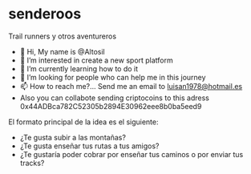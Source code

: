 # senderoos
Trail runners y otros aventureros
- 👋 Hi, My name is @Altosil
- 👀 I’m interested in create a new sport platform
- 🌱 I’m currently learning how to do it
- 💞️ I’m looking for people who can help me in this journey 
- 📫 How to reach me?... Send me an email to luisan1978@hotmail.es
- Also you can collabote sending criptocoins to this adress 0x44ADBca782C52305b2894E30962eee8b0ba5eed9

<!---
Altosil/Altosil is a ✨ special ✨ repository because its `README.md` (this file) appears on your GitHub profile.
You can click the Preview link to take a look at your changes.
--->
El formato principal de la idea es el siguiente:
- ¿Te gusta subir a las montañas?
- ¿Te gusta enseñar tus rutas a tus amigos?
- ¿Te gustaría poder cobrar por enseñar tus caminos o por enviar tus tracks?
